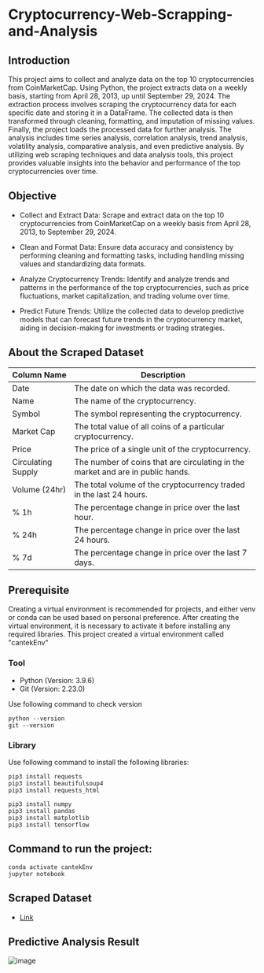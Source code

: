 # Cryptocurrency-Web-Scrapping-and-Analysis

## Introduction
This project aims to collect and analyze data on the top 10 cryptocurrencies from CoinMarketCap. Using Python, the project extracts data on a weekly basis, starting from April 28, 2013, up until September 29, 2024. The extraction process involves scraping the cryptocurrency data for each specific date and storing it in a DataFrame. The collected data is then transformed through cleaning, formatting, and imputation of missing values. Finally, the project loads the processed data for further analysis. The analysis includes time series analysis, correlation analysis, trend analysis, volatility analysis, comparative analysis, and even predictive analysis. By utilizing web scraping techniques and data analysis tools, this project provides valuable insights into the behavior and performance of the top cryptocurrencies over time.

## Objective
- Collect and Extract Data: Scrape and extract data on the top 10 cryptocurrencies from CoinMarketCap on a weekly basis from April 28, 2013, to September 29, 2024.

- Clean and Format Data: Ensure data accuracy and consistency by performing cleaning and formatting tasks, including handling missing values and standardizing data formats.

- Analyze Cryptocurrency Trends: Identify and analyze trends and patterns in the performance of the top cryptocurrencies, such as price fluctuations, market capitalization, and trading volume over time.

- Predict Future Trends: Utilize the collected data to develop predictive models that can forecast future trends in the cryptocurrency market, aiding in decision-making for investments or trading strategies.

## About the Scraped Dataset
| Column Name       | Description                                                                                |
|-------------------|--------------------------------------------------------------------------------------------|
| Date              | The date on which the data was recorded.                                                   |
| Name              | The name of the cryptocurrency.                                                            |
| Symbol            | The symbol representing the cryptocurrency.                                                 |
| Market Cap        | The total value of all coins of a particular cryptocurrency.                               |
| Price             | The price of a single unit of the cryptocurrency.                                          |
| Circulating Supply| The number of coins that are circulating in the market and are in public hands.             |
| Volume (24hr)     | The total volume of the cryptocurrency traded in the last 24 hours.                        |
| % 1h              | The percentage change in price over the last hour.                                         |
| % 24h             | The percentage change in price over the last 24 hours.                                     |
| % 7d              | The percentage change in price over the last 7 days.                                       |

## Prerequisite
Creating a virtual environment is recommended for projects, and either venv or conda can be used based on personal preference. After creating the virtual environment, it is necessary to activate it before installing any required libraries. This project created a virtual environment called "cantekEnv"

### Tool
- Python (Version: 3.9.6)
- Git (Version: 2.23.0)

Use following command to check version
```
python --version
git --version
```

### Library
Use following command to install the following libraries:
```
pip3 install requests
pip3 install beautifulsoup4
pip3 install requests_html

pip3 install numpy
pip3 install pandas
pip3 install matplotlib
pip3 install tensorflow
```

## Command to run the project:
```
conda activate cantekEnv
jupyter notebook
```

## Scraped Dataset
- [Link](https://github.com/kayhyanki/Cryptocurrency-Web-Scrapping-and-Analysis/blob/f8ca0db598593d8204e38f239304a4edfa115b61/crypto_data_output%20(1).csv)

## Predictive Analysis Result 
![image](https://github.com/user-attachments/assets/6d292e64-fb93-4dfd-9c51-837d0db806ed)
